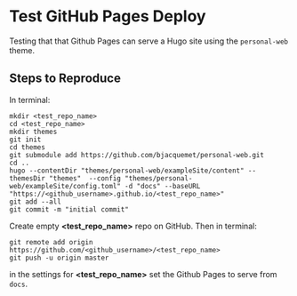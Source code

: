 # Test GitHub Pages Deploy

Testing that that Github Pages can serve a Hugo site using the `personal-web` theme.

## Steps to Reproduce

In terminal:

```{sh}
mkdir <test_repo_name>
cd <test_repo_name>
mkdir themes
git init
cd themes
git submodule add https://github.com/bjacquemet/personal-web.git
cd ..
hugo --contentDir "themes/personal-web/exampleSite/content" --themesDir "themes"  --config "themes/personal-web/exampleSite/config.toml" -d "docs" --baseURL "https://<github_username>.github.io/<test_repo_name>"
git add --all
git commit -m "initial commit"
```

Create empty __<test_repo_name>__ repo on GitHub.  Then in terminal:

```
git remote add origin https://github.com/<github_username>/<test_repo_name>
git push -u origin master
```

in the settings for __<test_repo_name>__ set the Github Pages to serve from `docs`.